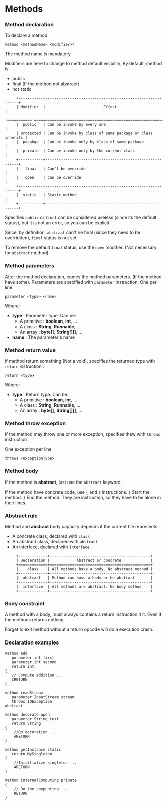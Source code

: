 # Methods

### Method declaration

To declare a method:

````ASM
method <methodName> <modifier>*
````

The method name is mandatory.

Modifiers are here to change to method default visibility.
By default, method is:
* public
* final (If the method not abstract)
* not static

````
     +-----------+----------------------------------------------------------+
     | Modifier  |                          Effect                          |
     +===========+==========================================================+
     |  public   | Can be invoke by every one                               |
     | protected | Can be invoke by class of same package or class innerits |
     |  pacakge  | Can be invoke only by class of same package              |
     |  private  | Can be invoke only by the current class                  |
     +-----------+----------------------------------------------------------+
     |   final   | Can't be override                                        |
     |   open    | Can be override                                          |
     +-----------+----------------------------------------------------------+
     |  static   | Static method                                            |
     +-----------+----------------------------------------------------------+
````

Specifies `public` or `final` can be considered useless (since its the default status), 
but it is not an error, so you can be explicit.

Since, by definition, `abstract` can't ne final (since they need to be overridden),
`final` status is not set.

To remove the default `final` status, use the `open` modifier. 
(Not necessary for `abstract` method)

### Method parameters

After the method declaration, comes the method parameters. (If the method have some).
Parameters are specified with `parameter` instruction. One per line.

````ASM
parameter <type> <name>
````

Where:
* **type** : Parameter type. Can be: 
  * A primitive : **boolean**, **int**, ...
  * A class : **String**, **Runnable**, ...
  * An array : **byte[]**, **String[][]**, ...
* **name** : The parameter's name

### Method return value

If method return something (Not a void), 
specifies the returned type with `return` instruction :

````ASM
return <type>
````

Where:
* **type** : Return type. Can be: 
  * A primitive : **boolean**, **int**, ...
  * A class : **String**, **Runnable**, ...
  * An array : **byte[]**, **String[][]**, ...

### Method throw exception

If the method may throw one or more exception, specifies thew with `throws` instruction

One exception per line

````ASM
throws <exceptionType>
````

### Method body

If the method is **abstract**, just use the `abstract` keyword.

If the method have concrete code, use `{` and `}` instructions. 
`{` Start the method. `}` End the method. 
They are instruction, so they have to be alone in their lines.

### Abstract rule

Method and **abstract** body capacity depends if the current file represents: 
* A concrete class, declared with `class`
* An abstract class, declared with `abstract`
* An interface, declared with `interface`

````
     +-------------+---------------------------------------------+
     | Declaration |            Abstract or concrete             |
     +=============+=============================================+
     |    class    | All methods have a body. No abstract method |
     +-------------+---------------------------------------------+
     |  abstract   | Method can have a body or be abstract       |
     +-------------+---------------------------------------------+
     |  interface  | All methods are abstract. No body method    |
     +-------------+---------------------------------------------+
````

### Body constraint

A method with a body, must always contains a return instruction it it.
Even if  the methods returns nothing.

Forget to exit method without a return opcode will do a execution crash.

### Declaration examples

````ASM
method add
   parameter int first
   parameter int second
   return int
{
   // Compute addition ...
   IRETURN
}
````

````ASM
method readStream 
   parameter InputStream stream
   throws IOException
abstract  
````

````ASM
method decorate open
   parameter String text
   return String
{
	//Do decoration ...
    ARETURN
} 
````

````ASM
method getInstance static
   return MySingleton
{
	//Initilialize singleton ...
	ARETURN
}
````

````ASM
method internalComputing private
{
    // Do the compunting ...
    RETURN
}
````
